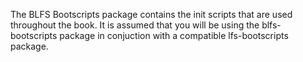  The BLFS Bootscripts package contains the init scripts that are used throughout the book. It is assumed that you will be using the blfs-bootscripts package in conjuction with a compatible lfs-bootscripts package.
